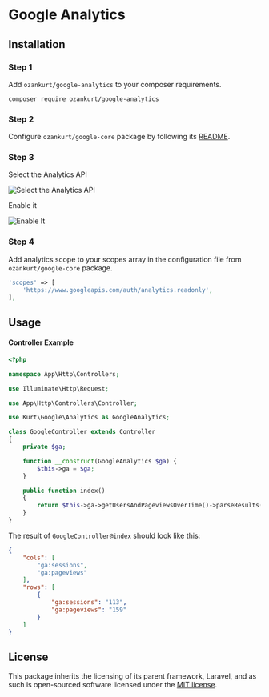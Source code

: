 # Google Analytics

## Installation

### Step 1
Add `ozankurt/google-analytics` to your composer requirements.

```
composer require ozankurt/google-analytics
```

### Step 2
Configure `ozankurt/google-core` package by following its [README](https://github.com/OzanKurt/google-core/blob/master/README.md).

### Step 3

Select the Analytics API

![Select the Analytics API](http://i.imgur.com/t8RqhVN.png)

Enable it

![Enable It](http://i.imgur.com/w2B0YKB.png)

### Step 4

Add analytics scope to your scopes array in the configuration file from `ozankurt/google-core` package.

```php
'scopes' => [
	'https://www.googleapis.com/auth/analytics.readonly',
],
```

## Usage

#### Controller Example

```php
<?php

namespace App\Http\Controllers;

use Illuminate\Http\Request;

use App\Http\Controllers\Controller;

use Kurt\Google\Analytics as GoogleAnalytics;

class GoogleController extends Controller
{
    private $ga;

    function __construct(GoogleAnalytics $ga) {
        $this->ga = $ga;
    }

    public function index()
    {
        return $this->ga->getUsersAndPageviewsOverTime()->parseResults();
    }
}
```

The result of `GoogleController@index` should look like this:

```json
{
    "cols": [
        "ga:sessions",
        "ga:pageviews"
    ],
    "rows": [
        {
            "ga:sessions": "113",
            "ga:pageviews": "159"
        }
    ]
}
```

## License

This package inherits the licensing of its parent framework, Laravel, and as such is open-sourced 
software licensed under the [MIT license](http://opensource.org/licenses/MIT).
